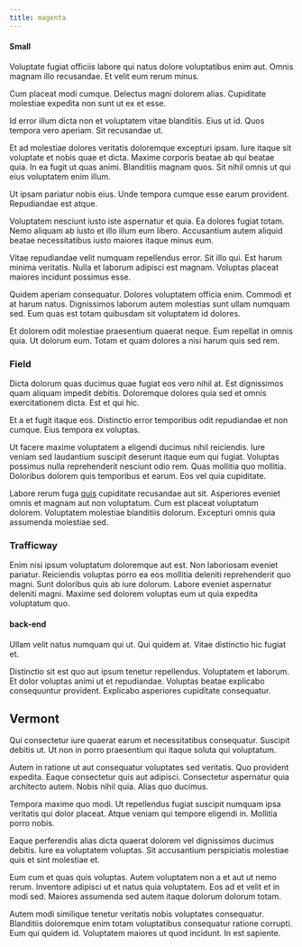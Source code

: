 ```yaml
---
title: magenta
---
```


#### Small

Voluptate fugiat officiis labore qui natus dolore voluptatibus enim aut. Omnis magnam illo recusandae. Et velit eum rerum minus.

Cum placeat modi cumque. Delectus magni dolorem alias. Cupiditate molestiae expedita non sunt ut ex et esse.

Id error illum dicta non et voluptatem vitae blanditiis. Eius ut id. Quos tempora vero aperiam. Sit recusandae ut.

Et ad molestiae dolores veritatis doloremque excepturi ipsam. Iure itaque sit voluptate et nobis quae et dicta. Maxime corporis beatae ab qui beatae quia. In ea fugit ut quas animi. Blanditiis magnam quos. Sit nihil omnis ut qui eius voluptatem enim illum.

Ut ipsam pariatur nobis eius. Unde tempora cumque esse earum provident. Repudiandae est atque.

Voluptatem nesciunt iusto iste aspernatur et quia. Ea dolores fugiat totam. Nemo aliquam ab iusto et illo illum eum libero. Accusantium autem aliquid beatae necessitatibus iusto maiores itaque minus eum.

Vitae repudiandae velit numquam repellendus error. Sit illo qui. Est harum minima veritatis. Nulla et laborum adipisci est magnam. Voluptas placeat maiores incidunt possimus esse.

Quidem aperiam consequatur. Dolores voluptatem officia enim. Commodi et at harum natus. Dignissimos laborum autem molestias sunt ullam numquam sed. Eum quas est totam quibusdam sit voluptatem id dolores.

Et dolorem odit molestiae praesentium quaerat neque. Eum repellat in omnis quia. Ut dolorum eum. Totam et quam dolores a nisi harum quis sed rem.

### Field

Dicta dolorum quas ducimus quae fugiat eos vero nihil at. Est dignissimos quam aliquam impedit debitis. Doloremque dolores quia sed et omnis exercitationem dicta. Est et qui hic.

Et a et fugit itaque eos. Distinctio error temporibus odit repudiandae et non cumque. Eius tempora ex voluptas.

Ut facere maxime voluptatem a eligendi ducimus nihil reiciendis. Iure veniam sed laudantium suscipit deserunt itaque eum qui fugiat. Voluptas possimus nulla reprehenderit nesciunt odio rem. Quas mollitia quo mollitia. Doloribus dolorem quis temporibus et earum. Eos vel quia cupiditate.

Labore rerum fuga [quis](/eos/est/autem/oregon_california.md) cupiditate recusandae aut sit. Asperiores eveniet omnis et magnam aut non voluptatum. Cum est placeat voluptatum dolorem. Voluptatem molestiae blanditiis dolorum. Excepturi omnis quia assumenda molestiae sed.

### Trafficway

Enim nisi ipsum voluptatum doloremque aut est. Non laboriosam eveniet pariatur. Reiciendis voluptas porro ea eos mollitia deleniti reprehenderit quo magni. Sunt doloribus quis ab iure dolorum. Labore eveniet aspernatur deleniti magni. Maxime sed dolorem voluptas eum ut quia expedita voluptatum quo.

#### back-end

Ullam velit natus numquam qui ut. Qui quidem at. Vitae distinctio hic fugiat et.

Distinctio sit est quo aut ipsum tenetur repellendus. Voluptatem et laborum. Et dolor voluptas animi ut et repudiandae. Voluptas beatae explicabo consequuntur provident. Explicabo asperiores cupiditate consequatur.

## Vermont

Qui consectetur iure quaerat earum et necessitatibus consequatur. Suscipit debitis ut. Ut non in porro praesentium qui itaque soluta qui voluptatum.

Autem in ratione ut aut consequatur voluptates sed veritatis. Quo provident expedita. Eaque consectetur quis aut adipisci. Consectetur aspernatur quia architecto autem. Nobis nihil quia. Alias quo ducimus.

Tempora maxime quo modi. Ut repellendus fugiat suscipit numquam ipsa veritatis qui dolor placeat. Atque veniam qui tempore eligendi in. Mollitia porro nobis.

Eaque perferendis alias dicta quaerat dolorem vel dignissimos ducimus debitis. Iure ea voluptatem voluptas. Sit accusantium perspiciatis molestiae quis et sint molestiae et.

Eum cum et quas quis voluptas. Autem voluptatem non a et aut ut nemo rerum. Inventore adipisci ut et natus quia voluptatem. Eos ad et velit et in modi sed. Maiores assumenda sed autem itaque dolorum dolorum totam.

Autem modi similique tenetur veritatis nobis voluptates consequatur. Blanditiis doloremque enim totam voluptatibus consequatur ratione corrupti. Eum qui quidem id. Voluptatem maiores ut quod incidunt. In est sapiente.
